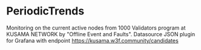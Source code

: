 # PeriodicTrends
Monitoring on the current active nodes from 1000 Validators program at KUSAMA NETWORK by "Offline Event and Faults". Datasource JSON plugin for Grafana with endpoint https://kusama.w3f.community/candidates

